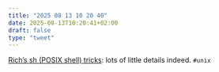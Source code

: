 ```yaml
---
title: "2025 08 13 10 20 40"
date: 2025-08-13T10:20:41+02:00
draft: false
type: "tweet"
---
```


[Rich’s sh (POSIX shell) tricks](https://www.etalabs.net/sh_tricks.html): lots of little details indeed. `#unix`
